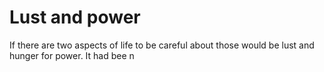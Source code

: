 Lust and power
===========

If there are two aspects of life to be careful about those would be lust and hunger for power. It had bee n